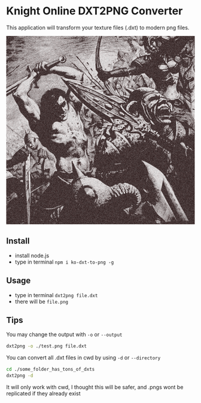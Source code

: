 Knight Online DXT2PNG Converter
==============================
This application will transform your texture files (.dxt) to modern png files.

![](doc/a1r5g5b5.png)

Install
----------------
* install node.js
* type in terminal `npm i ko-dxt-to-png -g`

Usage
-----------------
* type in terminal `dxt2png file.dxt`
* there will be `file.png`


Tips
----------------

You may change the output with `-o` or `--output`

```sh
dxt2png -o ./test.png file.dxt
```

You can convert all .dxt files in cwd by using `-d` or `--directory`

```sh
cd ./some_folder_has_tons_of_dxts
dxt2png -d
```

It will only work with cwd, I thought this will be safer, and .pngs wont be replicated if they already exist